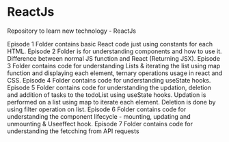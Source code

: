 # ReactJs

Repository to learn new technology - ReactJs

Episode 1 Folder contains basic React code just using constants for each HTML.
Episode 2 Folder is for understanding components and how to use it. Difference between normal JS function and React (Returning JSX).
Episode 3 Folder contains code for understanding Lists & iterating the list using map function and displaying each element, ternary operations usage in react and CSS.
Episode 4 Folder contains code for understanding useState hooks.
Episode 5 Folder contains code for understanding the updation, deletion and addition of  tasks to the todoList using useState hooks. Updation is performed on a list using map to iterate each element. Deletion is done by using filter operation on list.
Episode 6 Folder contains code for understanding the component lifecycle - mounting, updating and unmounting & Useeffect hook.
Episode 7 Folder contains code for understanding the fetcching from API requests
